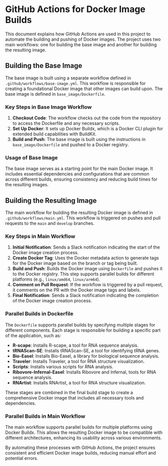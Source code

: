 # GitHub Actions for Docker Image Builds

This document explains how GitHub Actions are used in this project to automate the building and pushing of Docker images. The project uses two main workflows: one for building the base image and another for building the resulting image.

## Building the Base Image

The base image is built using a separate workflow defined in `.github/workflows/base-image.yml`. This workflow is responsible for creating a foundational Docker image that other images can build upon. The base image is defined in `base_image/Dockerfile`.

### Key Steps in Base Image Workflow

1. **Checkout Code**: The workflow checks out the code from the repository to access the Dockerfile and any necessary scripts.
2. **Set Up Docker**: It sets up Docker Buildx, which is a Docker CLI plugin for extended build capabilities with BuildKit.
3. **Build and Push**: The base image is built using the instructions in `base_image/Dockerfile` and pushed to a Docker registry.

### Usage of Base Image

The base image serves as a starting point for the main Docker image. It includes essential dependencies and configurations that are common across different builds, ensuring consistency and reducing build times for the resulting images.

## Building the Resulting Image

The main workflow for building the resulting Docker image is defined in `.github/workflows/main.yml`. This workflow is triggered on pushes and pull requests to the `main` and `develop` branches.

### Key Steps in Main Workflow

1. **Initial Notification**: Sends a Slack notification indicating the start of the Docker image creation process.
2. **Create Docker Tag**: Uses the Docker metadata action to generate tags for the Docker image based on the branch or tag being built.
3. **Build and Push**: Builds the Docker image using `Dockerfile` and pushes it to the Docker registry. This step supports parallel builds for different platforms (e.g., `linux/amd64`, `linux/arm64`).
4. **Comment on Pull Request**: If the workflow is triggered by a pull request, it comments on the PR with the Docker image tags and labels.
5. **Final Notification**: Sends a Slack notification indicating the completion of the Docker image creation process.

### Parallel Builds in Dockerfile

The `Dockerfile` supports parallel builds by specifying multiple stages for different components. Each stage is responsible for building a specific part of the application, such as:

- **R-scape**: Installs R-scape, a tool for RNA sequence analysis.
- **tRNAScan-SE**: Installs tRNAScan-SE, a tool for identifying tRNA genes.
- **Bio-Easel**: Installs Bio-Easel, a library for biological sequence analysis.
- **Traveler**: Installs Traveler, a tool for RNA structure visualization.
- **Scripts**: Installs various scripts for RNA analysis.
- **Ribovore-Infernal-Easel**: Installs Ribovore and Infernal, tools for RNA sequence analysis.
- **RNArtist**: Installs RNArtist, a tool for RNA structure visualization.

These stages are combined in the final build stage to create a comprehensive Docker image that includes all necessary tools and dependencies.

### Parallel Builds in Main Workflow

The main workflow supports parallel builds for multiple platforms using Docker Buildx. This allows the resulting Docker image to be compatible with different architectures, enhancing its usability across various environments.

By automating these processes with GitHub Actions, the project ensures consistent and efficient Docker image builds, reducing manual effort and potential errors.
